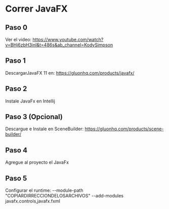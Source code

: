 # Correr JavaFX
## Paso 0
Ver el video:
 https://www.youtube.com/watch?v=BHj6zbH3inI&t=486s&ab_channel=KodySimpson

## Paso 1
DescargarJavaFX 11 en:
https://gluonhq.com/products/javafx/
## Paso 2
Instale JavaFx en Intellij

## Paso 3 (Opcional)
Descargue e Instale en SceneBuilder:
https://gluonhq.com/products/scene-builder/

## Paso 4
Agregue al proyecto el JavaFx

## Paso 5
Configurar el runtime:
        --module-path
        "COPIARDIRRECCIONDELOSARCHIVOS"
        --add-modules
        javafx.controls,javafx.fxml
